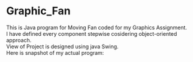 # Graphic_Fan
This is Java program for Moving Fan coded for my Graphics Assignment.<br />
I have defined every component stepwise cosidering object-oriented approach.<br />
View of Project is designed using java Swing.<br />
Here is snapshot of my actual program:<br/>
